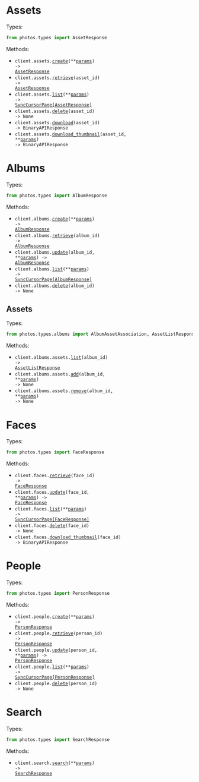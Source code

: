 # Assets

Types:

```python
from photos.types import AssetResponse
```

Methods:

- <code title="post /api/assets">client.assets.<a href="./src/photos/resources/assets.py">create</a>(\*\*<a href="src/photos/types/asset_create_params.py">params</a>) -> <a href="./src/photos/types/asset_response.py">AssetResponse</a></code>
- <code title="get /api/assets/{asset_id}">client.assets.<a href="./src/photos/resources/assets.py">retrieve</a>(asset_id) -> <a href="./src/photos/types/asset_response.py">AssetResponse</a></code>
- <code title="get /api/assets">client.assets.<a href="./src/photos/resources/assets.py">list</a>(\*\*<a href="src/photos/types/asset_list_params.py">params</a>) -> <a href="./src/photos/types/asset_response.py">SyncCursorPage[AssetResponse]</a></code>
- <code title="delete /api/assets/{asset_id}">client.assets.<a href="./src/photos/resources/assets.py">delete</a>(asset_id) -> None</code>
- <code title="get /api/assets/{asset_id}/download">client.assets.<a href="./src/photos/resources/assets.py">download</a>(asset_id) -> BinaryAPIResponse</code>
- <code title="get /api/assets/{asset_id}/thumbnail">client.assets.<a href="./src/photos/resources/assets.py">download_thumbnail</a>(asset_id, \*\*<a href="src/photos/types/asset_download_thumbnail_params.py">params</a>) -> BinaryAPIResponse</code>

# Albums

Types:

```python
from photos.types import AlbumResponse
```

Methods:

- <code title="post /api/albums">client.albums.<a href="./src/photos/resources/albums/albums.py">create</a>(\*\*<a href="src/photos/types/album_create_params.py">params</a>) -> <a href="./src/photos/types/album_response.py">AlbumResponse</a></code>
- <code title="get /api/albums/{album_id}">client.albums.<a href="./src/photos/resources/albums/albums.py">retrieve</a>(album_id) -> <a href="./src/photos/types/album_response.py">AlbumResponse</a></code>
- <code title="patch /api/albums/{album_id}">client.albums.<a href="./src/photos/resources/albums/albums.py">update</a>(album_id, \*\*<a href="src/photos/types/album_update_params.py">params</a>) -> <a href="./src/photos/types/album_response.py">AlbumResponse</a></code>
- <code title="get /api/albums">client.albums.<a href="./src/photos/resources/albums/albums.py">list</a>(\*\*<a href="src/photos/types/album_list_params.py">params</a>) -> <a href="./src/photos/types/album_response.py">SyncCursorPage[AlbumResponse]</a></code>
- <code title="delete /api/albums/{album_id}">client.albums.<a href="./src/photos/resources/albums/albums.py">delete</a>(album_id) -> None</code>

## Assets

Types:

```python
from photos.types.albums import AlbumAssetAssociation, AssetListResponse
```

Methods:

- <code title="get /api/albums/{album_id}/assets">client.albums.assets.<a href="./src/photos/resources/albums/assets.py">list</a>(album_id) -> <a href="./src/photos/types/albums/asset_list_response.py">AssetListResponse</a></code>
- <code title="post /api/albums/{album_id}/assets">client.albums.assets.<a href="./src/photos/resources/albums/assets.py">add</a>(album_id, \*\*<a href="src/photos/types/albums/asset_add_params.py">params</a>) -> None</code>
- <code title="delete /api/albums/{album_id}/assets">client.albums.assets.<a href="./src/photos/resources/albums/assets.py">remove</a>(album_id, \*\*<a href="src/photos/types/albums/asset_remove_params.py">params</a>) -> None</code>

# Faces

Types:

```python
from photos.types import FaceResponse
```

Methods:

- <code title="get /api/faces/{face_id}">client.faces.<a href="./src/photos/resources/faces.py">retrieve</a>(face_id) -> <a href="./src/photos/types/face_response.py">FaceResponse</a></code>
- <code title="patch /api/faces/{face_id}">client.faces.<a href="./src/photos/resources/faces.py">update</a>(face_id, \*\*<a href="src/photos/types/face_update_params.py">params</a>) -> <a href="./src/photos/types/face_response.py">FaceResponse</a></code>
- <code title="get /api/faces">client.faces.<a href="./src/photos/resources/faces.py">list</a>(\*\*<a href="src/photos/types/face_list_params.py">params</a>) -> <a href="./src/photos/types/face_response.py">SyncCursorPage[FaceResponse]</a></code>
- <code title="delete /api/faces/{face_id}">client.faces.<a href="./src/photos/resources/faces.py">delete</a>(face_id) -> None</code>
- <code title="get /api/faces/{face_id}/thumbnail">client.faces.<a href="./src/photos/resources/faces.py">download_thumbnail</a>(face_id) -> BinaryAPIResponse</code>

# People

Types:

```python
from photos.types import PersonResponse
```

Methods:

- <code title="post /api/people">client.people.<a href="./src/photos/resources/people.py">create</a>(\*\*<a href="src/photos/types/person_create_params.py">params</a>) -> <a href="./src/photos/types/person_response.py">PersonResponse</a></code>
- <code title="get /api/people/{person_id}">client.people.<a href="./src/photos/resources/people.py">retrieve</a>(person_id) -> <a href="./src/photos/types/person_response.py">PersonResponse</a></code>
- <code title="patch /api/people/{person_id}">client.people.<a href="./src/photos/resources/people.py">update</a>(person_id, \*\*<a href="src/photos/types/person_update_params.py">params</a>) -> <a href="./src/photos/types/person_response.py">PersonResponse</a></code>
- <code title="get /api/people">client.people.<a href="./src/photos/resources/people.py">list</a>(\*\*<a href="src/photos/types/person_list_params.py">params</a>) -> <a href="./src/photos/types/person_response.py">SyncCursorPage[PersonResponse]</a></code>
- <code title="delete /api/people/{person_id}">client.people.<a href="./src/photos/resources/people.py">delete</a>(person_id) -> None</code>

# Search

Types:

```python
from photos.types import SearchResponse
```

Methods:

- <code title="get /api/search">client.search.<a href="./src/photos/resources/search.py">search</a>(\*\*<a href="src/photos/types/search_search_params.py">params</a>) -> <a href="./src/photos/types/search_response.py">SearchResponse</a></code>
